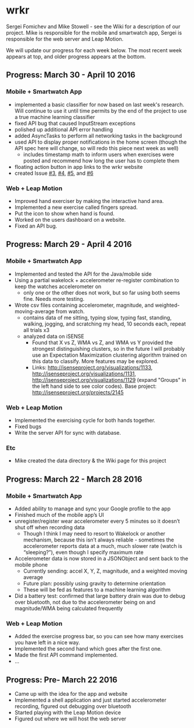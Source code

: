 # wrkr
Sergei Fomichev and Mike Stowell - see the Wiki for a description of our project.  Mike is responsible for the mobile and smartwatch app, Sergei is responsible for the web server and Leap Motion.

We will update our progress for each week below.  The most recent week appears at top, and older progress appears at the bottom.

## Progress: March 30 - April 10 2016

### Mobile + Smartwatch App

 - implemented a basic classifier for now based on last week's research.  Will continue to use it until time permits by the end of the project to use a true machine learning classifier
 - fixed API bug that caused InputStream exceptions
 - polished up additional API error handling
 - added AsyncTasks to perform all networking tasks in the background
 - used API to display proper notifications in the home screen (though the API spec here will change, so will redo this piece next week as well)
   - includes timestamp math to inform users when exercises were posted and recommend how long the user has to complete them
 - floating action button in app links to the wrkr website
 - created Issue [#3](https://github.com/uml-ubicomp-2016-spring/wrkr/issues/3), [#4](https://github.com/uml-ubicomp-2016-spring/wrkr/issues/4), [#5](https://github.com/uml-ubicomp-2016-spring/wrkr/issues/5), and [#6](https://github.com/uml-ubicomp-2016-spring/wrkr/issues/6)

### Web + Leap Motion

 - Improved hand exerciser by making the interactive hand area.
 - Implemented a new exercise called fingers spread.
 - Put the icon to show when hand is found.
 - Worked on the users dashboard on a website.
 - Fixed an API bug.

## Progress: March 29 - April 4 2016

### Mobile + Smartwatch App

- Implemented and tested the API for the Java/mobile side
- Using a partial wakelock + accelerometer re-register combination to keep the watches accelerometer on
  - only one or the other does not work, but so far using both seems fine. Needs more testing.
- Wrote csv files containing accelerometer, magnitude, and weighted-moving-average from watch.
  - contains data of me sitting, typing slow, typing fast, standing, walking, jogging, and scratching my head, 10 seconds each, repeat all trials x3
  - analyzed data on iSENSE
    - Found that X vs Z, WMA vs Z, and WMA vs Y provided the strongest distinguishing clusters, so in the future I will probably use an Expectation Maximization clustering algorithm trained on this data to classify.  More features may be explored.
    - Links: http://isenseproject.org/visualizations/1133, http://isenseproject.org/visualizations/1131, http://isenseproject.org/visualizations/1129 (expand "Groups" in the left hand side to see color codes).  Base project: http://isenseproject.org/projects/2145

### Web + Leap Motion

- Implemented the exercising cycle for both hands together. 
- Fixed bugs
- Write the server API for sync with database.  

### Etc

 - Mike created the data directory & the Wiki page for this project


## Progress: March 22 - March 28 2016

### Mobile + Smartwatch App

- Added ability to manage and sync your Google profile to the app
- Finished much of the mobile app’s UI
- unregister/register wear accelerometer every 5 minutes so it doesn’t shut off when recording data
  - Though I think I may need to resort to Wakelock or another mechanism, because this isn’t always reliable - sometimes the accelerometer reports data at a much, much slower rate (watch is “sleeping?”), even though I specify maximum rate
- Accelerometer data is now stored in a JSONObject and sent back to the mobile phone
  - Currently sending: accel X, Y, Z, magnitude, and a weighted moving average
  - Future plan: possibly using gravity to determine orientation
  - These will be fed as features to a machine learning algorithm
- Did a battery test: confirmed that large battery drain was due to debug over bluetooth, not due to the accelerometer being on and magnitude/WMA being calculated frequently


### Web + Leap Motion

 - Added the exercise progress bar, so you can see how many exercises you have left in a nice way. 
 - Implemented the second hand which goes after the first one.
 - Made the first API command implemented. 
 - ...
## Progress: Pre- March 22 2016

 - Came up with the idea for the app and website
 - Implemented a shell application and just started accelerometer recording, figured out debugging over bluetooth
 - Started playing with the Leap Motion device
 - Figured out where we will host the web server
